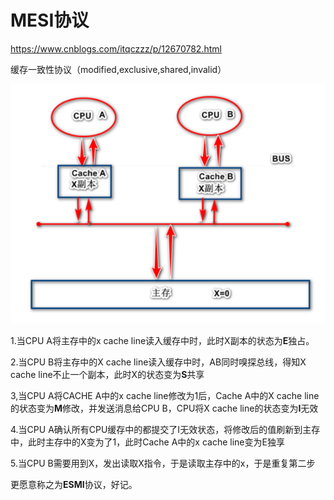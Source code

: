 # MESI协议

https://www.cnblogs.com/itqczzz/p/12670782.html

缓存一致性协议（modified,exclusive,shared,invalid）

![](media/1.png)

1.当CPU A将主存中的x cache line读入缓存中时，此时X副本的状态为**E**独占。

2.当CPU B将主存中的X cache line读入缓存中时，AB同时嗅探总线，得知X cache line不止一个副本，此时X的状态变为**S**共享

3,当CPU A将CACHE A中的x cache line修改为1后，Cache A中的X cache line 的状态变为**M**修改，并发送消息给CPU B，CPU将X cache line的状态变为**I**无效

4.当CPU A确认所有CPU缓存中的都提交了I无效状态，将修改后的值刷新到主存中，此时主存中的X变为了1，此时Cache A中的x cache line变为E独享

5.当CPU B需要用到X，发出读取X指令，于是读取主存中的x，于是重复第二步

更愿意称之为**ESMI**协议，好记。
